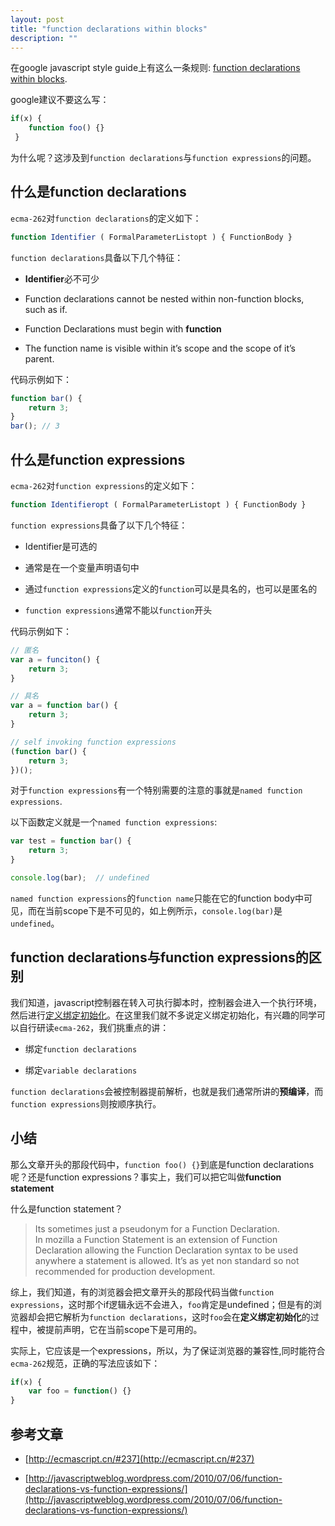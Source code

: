 ```yaml
---
layout: post
title: "function declarations within blocks"
description: ""
---
```


在google javascript style guide上有这么一条规则: [function declarations within
blocks](http://google-styleguide.googlecode.com/svn/trunk/javascriptguide.xml?showone=Function_Declarations_Within_Blocks#Function_Declarations_Within_Blocks).

google建议不要这么写：

```javascript
if(x) {
    function foo() {}   
 }
```

为什么呢？这涉及到`function declarations`与`function expressions`的问题。

## 什么是function declarations

`ecma-262`对`function declarations`的定义如下：

```javascript
function Identifier ( FormalParameterListopt ) { FunctionBody }
```

`function declarations`具备以下几个特征：

* **Identifier**必不可少

* Function declarations cannot be nested within non-function blocks, such as if.

* Function Declarations must begin with **function**

* The function name is visible within it’s scope and the scope of it’s parent.

代码示例如下：

```javascript
function bar() {
    return 3;    
}
bar(); // 3
```
<!-- more -->

## 什么是function expressions

`ecma-262`对`function expressions`的定义如下：

```javascript
function Identifieropt ( FormalParameterListopt ) { FunctionBody }
```

`function expressions`具备了以下几个特征：

* Identifier是可选的

* 通常是在一个变量声明语句中

* 通过`function expressions`定义的`function`可以是具名的，也可以是匿名的

* `function expressions`通常不能以`function`开头

代码示例如下：

```javascript
// 匿名
var a = funciton() {
    return 3;    
}

// 具名
var a = function bar() {
    return 3;    
}

// self invoking function expressions
(function bar() {
    return 3;    
})();
```

对于`function expressions`有一个特别需要的注意的事就是`named function
expressions`.

以下函数定义就是一个`named function expressions`:

```javascript
var test = function bar() {
    return 3;
}

console.log(bar);  // undefined
```

`named function expressions`的`function name`只能在它的function
body中可见，而在当前scope下是不可见的，如上例所示，`console.log(bar)`是`undefined`。

## function declarations与function expressions的区别

我们知道，javascript控制器在转入可执行脚本时，控制器会进入一个执行环境，然后进行[定义绑定初始化](http://ecmascript.cn/#151)。在这里我们就不多说定义绑定初始化，有兴趣的同学可以自行研读`ecma-262`，我们挑重点的讲：

* 绑定`function declarations`

* 绑定`variable declarations`

`function
declarations`会被控制器提前解析，也就是我们通常所讲的**预编译**，而`function
expressions`则按顺序执行。

## 小结

那么文章开头的那段代码中，`function foo() {}`到底是function
declarations呢？还是function expressions？事实上，我们可以把它叫做**function
statement**

什么是function statement？

>Its sometimes just a pseudonym for a Function Declaration.  
>In mozilla a Function Statement is an extension of Function
>Declaration allowing the Function Declaration syntax to be used anywhere a
>statement is allowed.  It’s as yet non standard so not recommended for
>production development.

综上，我们知道，有的浏览器会把文章开头的那段代码当做`function
expressions`，这时那个if逻辑永远不会进入，`foo`肯定是undefined；但是有的浏览器却会把它解析为`function
declarations`，这时`foo`会在**定义绑定初始化**的过程中，被提前声明，它在当前scope下是可用的。

实际上，它应该是一个expressions，所以，为了保证浏览器的兼容性,同时能符合`ecma-262`规范，正确的写法应该如下：

```javascript
if(x) {
    var foo = function() {}   
}
```

## 参考文章

* [http://ecmascript.cn/#237](http://ecmascript.cn/#237)

* [http://javascriptweblog.wordpress.com/2010/07/06/function-declarations-vs-function-expressions/](http://javascriptweblog.wordpress.com/2010/07/06/function-declarations-vs-function-expressions/)
